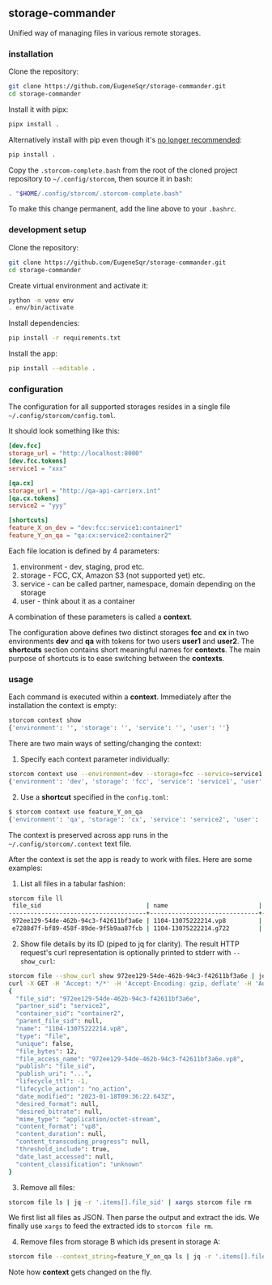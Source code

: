 ## storage-commander
Unified way of managing files in various remote storages.

### installation
Clone the repository:
```bash
git clone https://github.com/EugeneSqr/storage-commander.git
cd storage-commander
```

Install it with pipx:
```bash
pipx install .
```

Alternatively install with pip even though it's [no longer recommended](https://peps.python.org/pep-0668/):
```bash
pip install .
```

Copy the `.storcom-complete.bash` from the root of the cloned project repository to `~/.config/storcom`, then source it in bash:
```bash
. "$HOME/.config/storcom/.storcom-complete.bash"
```
To make this change permanent, add the line above to your `.bashrc`.

### development setup
Clone the repository:
```bash
git clone https://github.com/EugeneSqr/storage-commander.git
cd storage-commander
```

Create virtual environment and activate it:
```bash
python -m venv env
. env/bin/activate
```

Install dependencies:
```bash
pip install -r requirements.txt
```

Install the app:
```bash
pip install --editable .
```

### configuration
The configuration for all supported storages resides in a single file `~/.config/storcom/config.toml`.

It should look something like this:
```toml
[dev.fcc]
storage_url = "http://localhost:8000"
[dev.fcc.tokens]
service1 = "xxx"

[qa.cx]
storage_url = "http://qa-api-carrierx.int"
[qa.cx.tokens]
service2 = "yyy"

[shortcuts]
feature_X_on_dev = "dev:fcc:service1:container1"
feature_Y_on_qa = "qa:cx:service2:container2"
```

Each file location is defined by 4 parameters:
1. environment - dev, staging, prod etc.
2. storage - FCC, CX, Amazon S3 (not supported yet) etc.
3. service - can be called partner, namespace, domain depending on the storage
4. user - think about it as a container

A combination of these parameters is called a __context__.

The configuration above defines two distinct storages __fcc__ and __cx__ in two environments __dev__ and __qa__ with tokens for two users __user1__ and __user2__. The __shortcuts__ section contains short meaningful names for __contexts__. The main purpose of shortcuts is to ease switching between the __contexts__.

### usage
Each command is executed within a __context__. Immediately after the installation the context is empty:
```bash
storcom context show
{'environment': '', 'storage': '', 'service': '', 'user': ''}
```

There are two main ways of setting/changing the context:
1. Specify each context parameter individually:
```bash
storcom context use --environment=dev --storage=fcc --service=service1 --user=container1
{'environment': 'dev', 'storage': 'fcc', 'service': 'service1', 'user': 'container1'}
```
2. Use a __shortcut__ specified in the `config.toml`:
```bash
$ storcom context use feature_Y_on_qa
{'environment': 'qa', 'storage': 'cx', 'service': 'service2', 'user': 'container2'}
```

The context is preserved across app runs in the `~/.config/storcom/.context` text file.

After the context is set the app is ready to work with files. Here are some examples:
1. List all files in a tabular fashion:
```bash
storcom file ll
 file_sid                             | name                         | type   | mime_type                   | date_modified
--------------------------------------+------------------------------+--------+-----------------------------+--------------------------
 972ee129-54de-462b-94c3-f42611bf3a6e | 1104-13075222214.vp8         | file   | application/octet-stream    | 2023-01-18T09:36:22.643Z
 e7288d7f-bf89-458f-89de-9f5b9aa87fcb | 1104-13075222214.g722        | audio  | audio/G722                  | 2023-01-18T09:36:22.671Z
```
2. Show file details by its ID (piped to jq for clarity). The result HTTP request's curl representation is optionally printed to stderr with `--show_curl`:
``` bash
storcom file --show_curl show 972ee129-54de-462b-94c3-f42611bf3a6e | jq
curl -X GET -H 'Accept: */*' -H 'Accept-Encoding: gzip, deflate' -H 'Authorization: Bearer yyy' -H 'Connection: keep-alive' -H 'User-Agent: python-requests/2.31.0' http://qa-api-carrierx.int/core/v2/storage/files/container2
{
  "file_sid": "972ee129-54de-462b-94c3-f42611bf3a6e",
  "partner_sid": "service2",
  "container_sid": "container2",
  "parent_file_sid": null,
  "name": "1104-13075222214.vp8",
  "type": "file",
  "unique": false,
  "file_bytes": 12,
  "file_access_name": "972ee129-54de-462b-94c3-f42611bf3a6e.vp8",
  "publish": "file_sid",
  "publish_uri": "...",
  "lifecycle_ttl": -1,
  "lifecycle_action": "no_action",
  "date_modified": "2023-01-18T09:36:22.643Z",
  "desired_format": null,
  "desired_bitrate": null,
  "mime_type": "application/octet-stream",
  "content_format": "vp8",
  "content_duration": null,
  "content_transcoding_progress": null,
  "threshold_include": true,
  "date_last_accessed": null,
  "content_classification": "unknown"
}
```
3. Remove all files:
```bash
storcom file ls | jq -r '.items[].file_sid' | xargs storcom file rm
```

We first list all files as JSON. Then parse the output and extract the ids. We finally use `xargs` to feed the extracted ids to `storcom file rm`.

4. Remove files from storage B which ids present in storage A:
```bash
storcom file --context_string=feature_Y_on_qa ls | jq -r '.items[].file_sid' | xargs storcom file --context_string=feature_X_on_dev rm
```

Note how __context__ gets changed on the fly.
